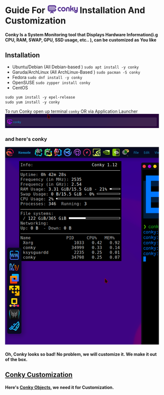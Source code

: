 # Guide For <a href="https://github.com/brndnmtthws/conky"><img width=100 hight=100 src="Images/conky-logotype-horizontal-violet.png"></a> Installation And  Customization

#### Conky Is a System Monitoring tool that Displays Hardware Information(i.g CPU, RAM, SWAP, GPU, SSD usage, etc.. ), can be customized as You like

## Installation

- Ubuntu/Debian (All Debian-based ) `sudo apt install -y conky`
- Garuda/ArchLinux (All ArchLinux-Based ) `sudo pacman -S conky`
- Fedora `sudo dnf install -y conky`
- OpenSUSE `sudo zypper install conky`
- CentOS
```
sudo yum install -y epel-release
sudo yum install -y conky
```
To run Conky open up terminal `conky` OR via Application Launcher ![](Images/conky.png)

### and here's conky 

![](Images/conky_pure.png)

#### Oh, Conky looks so bad! No problem, we will customize it. We make it out of the box.

## [Conky Customization](https://wiki.archlinux.org/title/conky)
#### Here's [Conky Objects](http://conky.sourceforge.net/config_settings.html), we need it for Customization.
